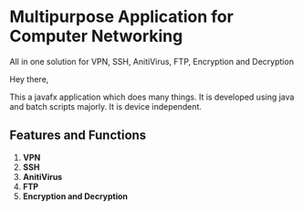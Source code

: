# Multipurpose Application for Computer Networking
All in one solution for VPN, SSH, AnitiVirus, FTP, Encryption and Decryption

Hey there,

This a javafx application which does many things. It is developed using java and batch scripts majorly. It is device independent.

## Features and Functions

1. **VPN**
2. **SSH**
3. **AnitiVirus**
4. **FTP**
5. **Encryption and Decryption**

